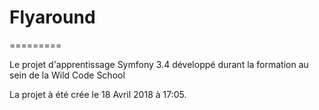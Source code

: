 # Flyaround
=========

Le projet d'apprentissage Symfony 3.4 développé durant la formation au sein de la Wild Code School

La projet à été crée le 18 Avril 2018 à  17:05.

